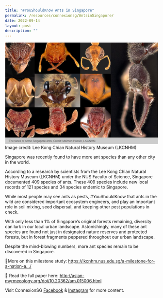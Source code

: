 ```yaml
---
title: "#YouShouldKnow Ants in Singapore"
permalink: /resources/connexionsg/AntsinSingapore/
date: 2022-09-14
layout: post
description: ""
---
```

![](/images/connexionsg/2022/Ant.jpg)
Image credit: Lee Kong Chian Natural History Museum (LKCNHM)

Singapore was recently found to have more ant species than any other city in the world.

According to a research by scientists from the Lee Kong Chian Natural History Museum (LKCNHM) under the NUS Faculty of Science, Singapore documented 409 species of ants. These 409 species include new local records of 121 species and 34 species endemic to Singapore.

While most people may see ants as pests, #YouShouldKnow that ants in the wild are considered important ecosystem engineers, and play an important role in soil mixing, seed dispersal, and keeping other pest populations in check.

With only less than 1% of Singapore’s original forests remaining, diversity can lurk in our local urban landscape. Astonishingly, many of these ant species are found not just in designated nature reserves and protected forests, but in forest fragments peppered throughout our urban landscape.

Despite the mind-blowing numbers, more ant species remain to be discovered in Singapore.

🔗More on this milestone study: https://lkcnhm.nus.edu.sg/a-milestone-for-a-nation-a.../

📄 Read the full paper here: http://asian-myrmecology.org/doi/10.20362/am.015006.html

Visit ConnexionSG [Facebook](https://www.facebook.com/ConnexionSG) & [Instagram](https://www.instagram.com/connexionsg/)​ for more content.